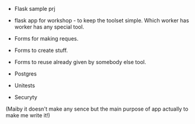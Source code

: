  - Flask sample prj  

 - flask app for workshop - to keep the toolset simple. Which worker has
worker has any special tool.

 - Forms for making reques.
 - Forms to create stuff.
 - Forms to reuse already given by somebody else tool.
 - Postgres
 - Unitests
 - Securyty


(Maiby it doesn't make any sence but the main purpose of app actually to
make me write it!)
